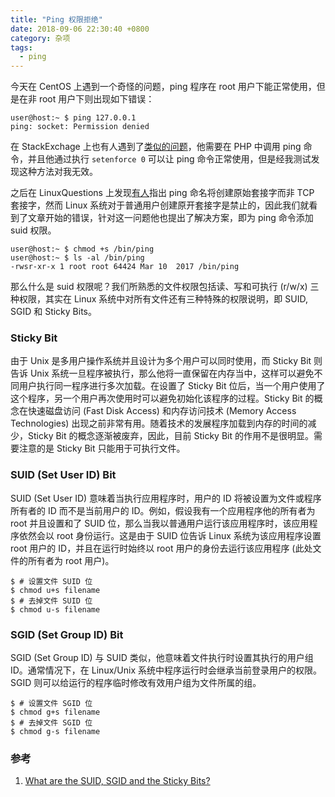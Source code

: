 ```yaml
---
title: "Ping 权限拒绝"
date: 2018-09-06 22:30:40 +0800
category: 杂项
tags:
  - ping
---
```


今天在 CentOS 上遇到一个奇怪的问题，ping 程序在 root 用户下能正常使用，但是在非 root 用户下则出现如下错误：

``` shell
user@host:~ $ ping 127.0.0.1
ping: socket: Permission denied
```

在 StackExchage 上也有人遇到了[类似的问题][]，他需要在 PHP 中调用 ping 命令，并且他通过执行 `setenforce 0` 可以让 ping 命令正常使用，但是经我测试发现这种方法对我无效。

之后在 LinuxQuestions 上发现[有人][]指出 ping 命名将创建原始套接字而非 TCP 套接字，然而 Linux 系统对于普通用户创建原开套接字是禁止的，因此我们就看到了文章开始的错误，针对这一问题他也提出了解决方案，即为 ping 命令添加 suid 权限。

``` shell
user@host:~ $ chmod +s /bin/ping
user@host:~ $ ls -al /bin/ping
-rwsr-xr-x 1 root root 64424 Mar 10  2017 /bin/ping
```

<!-- more -->

那么什么是 suid 权限呢？我们所熟悉的文件权限包括读、写和可执行 (r/w/x) 三种权限，其实在 Linux 系统中对所有文件还有三种特殊的权限说明，即 SUID, SGID 和 Sticky Bits。

### Sticky Bit

由于 Unix 是多用户操作系统并且设计为多个用户可以同时使用，而 Sticky Bit 则告诉 Unix 系统一旦程序被执行，那么他将一直保留在内存当中，这样可以避免不同用户执行同一程序进行多次加载。在设置了 Sticky Bit 位后，当一个用户使用了这个程序，另一个用户再次使用时可以避免初始化该程序的过程。Sticky Bit 的概念在快速磁盘访问 (Fast Disk Access) 和内存访问技术 (Memory Access Technologies) 出现之前非常有用。随着技术的发展程序加载到内存的时间的减少，Sticky Bit 的概念逐渐被废弃，因此，目前 Sticky Bit 的作用不是很明显。需要注意的是 Sticky Bit 只能用于可执行文件。

### SUID (Set User ID) Bit

SUID (Set User ID) 意味着当执行应用程序时，用户的 ID 将被设置为文件或程序所有者的 ID 而不是当前用户的 ID。例如，假设我有一个应用程序他的所有者为 root 并且设置和了 SUID 位，那么当我以普通用户运行该应用程序时，该应用程序依然会以 root 身份运行。这是由于 SUID 位告诉 Linux 系统为该应用程序设置 root 用户的 ID，并且在运行时始终以 root 用户的身份去运行该应用程序 (此处文件的所有者为 root 用户)。

``` shell
$ # 设置文件 SUID 位
$ chmod u+s filename
$ # 去掉文件 SUID 位
$ chmod u-s filename
```

### SGID (Set Group ID) Bit

SGID (Set Group ID) 与 SUID 类似，他意味着文件执行时设置其执行的用户组 ID。通常情况下，在 Linux/Unix 系统中程序运行时会继承当前登录用户的权限。SGID 则可以给运行的程序临时修改有效用户组为文件所属的组。

``` shell
$ # 设置文件 SGID 位
$ chmod g+s filename
$ # 去掉文件 SGID 位
$ chmod g-s filename
```

### 参考

1. [What are the SUID, SGID and the Sticky Bits?](http://www.codecoffee.com/tipsforlinux/articles/028.html)


[类似的问题]: https://unix.stackexchange.com/questions/385980/ping-socket-permission-denied
[有人]: https://www.linuxquestions.org/questions/linux-embedded-and-single-board-computer-78/socket-permission-denied-915704/
